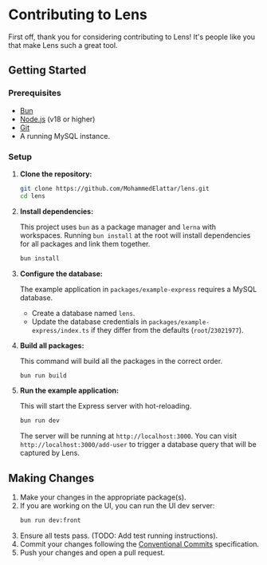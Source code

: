 # Contributing to Lens

First off, thank you for considering contributing to Lens! It's people like you that make Lens such a great tool.

## Getting Started

### Prerequisites

- [Bun](https://bun.sh/)
- [Node.js](https://nodejs.org/) (v18 or higher)
- [Git](https://git-scm.com/)
- A running MySQL instance.

### Setup

1.  **Clone the repository:**

    ```bash
    git clone https://github.com/MohammedElattar/lens.git
    cd lens
    ```

2.  **Install dependencies:**

    This project uses `bun` as a package manager and `lerna` with workspaces. Running `bun install` at the root will install dependencies for all packages and link them together.

    ```bash
    bun install
    ```

3.  **Configure the database:**

    The example application in `packages/example-express` requires a MySQL database.
    - Create a database named `lens`.
    - Update the database credentials in `packages/example-express/index.ts` if they differ from the defaults (`root`/`23021977`).

4.  **Build all packages:**

    This command will build all the packages in the correct order.

    ```bash
    bun run build
    ```

5.  **Run the example application:**

    This will start the Express server with hot-reloading.

    ```bash
    bun run dev
    ```

    The server will be running at `http://localhost:3000`. You can visit `http://localhost:3000/add-user` to trigger a database query that will be captured by Lens.

## Making Changes

1.  Make your changes in the appropriate package(s).
2.  If you are working on the UI, you can run the UI dev server:
    ```bash
    bun run dev:front
    ```
3.  Ensure all tests pass. (TODO: Add test running instructions).
4.  Commit your changes following the [Conventional Commits](https://www.conventionalcommits.org/en/v1.0.0/) specification.
5.  Push your changes and open a pull request.

